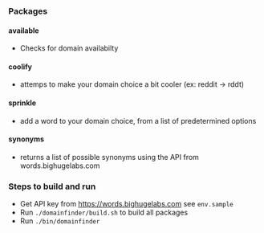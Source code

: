 ### Packages

#### available

- Checks for domain availabilty

#### coolify

- attemps to make your domain choice a bit cooler (ex: reddit -> rddt)

#### sprinkle

- add a word to your domain choice, from a list of predetermined options

#### synonyms

- returns a list of possible synonyms using the API from words.bighugelabs.com

### Steps to build and run

- Get API key from https://words.bighugelabs.com see `env.sample`
- Run `./domainfinder/build.sh` to build all packages
- Run `./bin/domainfinder`
